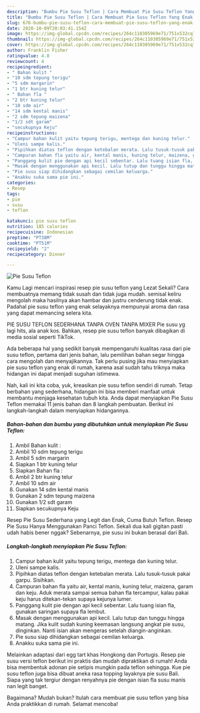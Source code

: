 ```yaml
---
description: "Bumbu Pie Susu Teflon | Cara Membuat Pie Susu Teflon Yang Enak Banget"
title: "Bumbu Pie Susu Teflon | Cara Membuat Pie Susu Teflon Yang Enak Banget"
slug: 676-bumbu-pie-susu-teflon-cara-membuat-pie-susu-teflon-yang-enak-banget
date: 2020-10-09T20:03:41.154Z
image: https://img-global.cpcdn.com/recipes/264c110305969e71/751x532cq70/pie-susu-teflon-foto-resep-utama.jpg
thumbnail: https://img-global.cpcdn.com/recipes/264c110305969e71/751x532cq70/pie-susu-teflon-foto-resep-utama.jpg
cover: https://img-global.cpcdn.com/recipes/264c110305969e71/751x532cq70/pie-susu-teflon-foto-resep-utama.jpg
author: Franklin Fisher
ratingvalue: 4.8
reviewcount: 4
recipeingredient:
- " Bahan kulit "
- "10 sdm tepung terigu"
- "5 sdm margarin"
- "1 btr kuning telur"
- " Bahan fla "
- "2 btr kuning telur"
- "10 sdm air"
- "14 sdm kental manis"
- "2 sdm tepung maizena"
- "1/2 sdt garam"
- "secukupnya Keju"
recipeinstructions:
- "Campur bahan kulit yaitu tepung terigu, mentega dan kuning telur."
- "Uleni sampe kalis."
- "Pipihkan diatas teflon dengan ketebalan merata. Lalu tusuk-tusuk pakai garpu. Sisihkan."
- "Campuran bahan fla yaitu air, kental manis, kuning telur, maizena, garam dan keju. Aduk merata sampai semua bahan fla tercampur, kalau pakai keju harus ditekan-tekan supaya kejunya lumer."
- "Panggang kulit pie dengan api kecil sebentar. Lalu tuang isian fla, gunakan saringan supaya fla lembut."
- "Masak dengan menggunakan api kecil. Lalu tutup dan tunggu hingga matang. Jika kulit sudah kuning keemasan langsung angkat pie susu, dinginkan. Nanti isian akan mengeras setelah diangin-anginkan."
- "Pie susu siap dihidangkan sebagai cemilan keluarga."
- "Anakku suka sama pie ini."
categories:
- Resep
tags:
- pie
- susu
- teflon

katakunci: pie susu teflon 
nutrition: 185 calories
recipecuisine: Indonesian
preptime: "PT38M"
cooktime: "PT51M"
recipeyield: "2"
recipecategory: Dinner

---
```



![Pie Susu Teflon](https://img-global.cpcdn.com/recipes/264c110305969e71/751x532cq70/pie-susu-teflon-foto-resep-utama.jpg)

Kamu Lagi mencari inspirasi resep pie susu teflon yang Lezat Sekali? Cara membuatnya memang tidak susah dan tidak juga mudah. semisal keliru mengolah maka hasilnya akan hambar dan justru cenderung tidak enak. Padahal pie susu teflon yang enak selayaknya mempunyai aroma dan rasa yang dapat memancing selera kita.

PIE SUSU TEFLON SEDERHANA TANPA OVEN TANPA MIXER Pie susu yg lagi hits, ala anak kos. Bahkan, resep pie susu teflon banyak dibagikan di media sosial seperti TikTok.

Ada beberapa hal yang sedikit banyak mempengaruhi kualitas rasa dari pie susu teflon, pertama dari jenis bahan, lalu pemilihan bahan segar hingga cara mengolah dan menyajikannya. Tak perlu pusing jika mau menyiapkan pie susu teflon yang enak di rumah, karena asal sudah tahu triknya maka hidangan ini dapat menjadi suguhan istimewa.


Nah, kali ini kita coba, yuk, kreasikan pie susu teflon sendiri di rumah. Tetap berbahan yang sederhana, hidangan ini bisa memberi manfaat untuk membantu menjaga kesehatan tubuh kita. Anda dapat menyiapkan Pie Susu Teflon memakai 11 jenis bahan dan 8 langkah pembuatan. Berikut ini langkah-langkah dalam menyiapkan hidangannya.

<!--inarticleads1-->

##### Bahan-bahan dan bumbu yang dibutuhkan untuk menyiapkan Pie Susu Teflon:

1. Ambil  Bahan kulit :
1. Ambil 10 sdm tepung terigu
1. Ambil 5 sdm margarin
1. Siapkan 1 btr kuning telur
1. Siapkan  Bahan fla :
1. Ambil 2 btr kuning telur
1. Ambil 10 sdm air
1. Gunakan 14 sdm kental manis
1. Gunakan 2 sdm tepung maizena
1. Gunakan 1/2 sdt garam
1. Siapkan secukupnya Keju


Resep Pie Susu Sederhana yang Legit dan Enak, Cuma Butuh Teflon. Resep Pie Susu Hanya Menggunakan Panci Teflon. Sekali dua kali gigitan pasti udah habis bener nggak? Sebenarnya, pie susu ini bukan berasal dari Bali. 

<!--inarticleads2-->

##### Langkah-langkah menyiapkan Pie Susu Teflon:

1. Campur bahan kulit yaitu tepung terigu, mentega dan kuning telur.
1. Uleni sampe kalis.
1. Pipihkan diatas teflon dengan ketebalan merata. Lalu tusuk-tusuk pakai garpu. Sisihkan.
1. Campuran bahan fla yaitu air, kental manis, kuning telur, maizena, garam dan keju. Aduk merata sampai semua bahan fla tercampur, kalau pakai keju harus ditekan-tekan supaya kejunya lumer.
1. Panggang kulit pie dengan api kecil sebentar. Lalu tuang isian fla, gunakan saringan supaya fla lembut.
1. Masak dengan menggunakan api kecil. Lalu tutup dan tunggu hingga matang. Jika kulit sudah kuning keemasan langsung angkat pie susu, dinginkan. Nanti isian akan mengeras setelah diangin-anginkan.
1. Pie susu siap dihidangkan sebagai cemilan keluarga.
1. Anakku suka sama pie ini.


Melainkan adaptasi dari egg tart khas Hongkong dan Portugis. Resep pie susu versi teflon berikut ini praktis dan mudah dipraktikan di rumah! Anda bisa membentuk adonan pie setipis mungkin pada teflon sehingga. Kue pie susu teflon juga bisa dibuat aneka rasa topping layaknya pie susu Bali. Siapa yang tak tergiur dengan renyahnya pie dengan isian fla susu manis nan legit banget. 

Bagaimana? Mudah bukan? Itulah cara membuat pie susu teflon yang bisa Anda praktikkan di rumah. Selamat mencoba!

